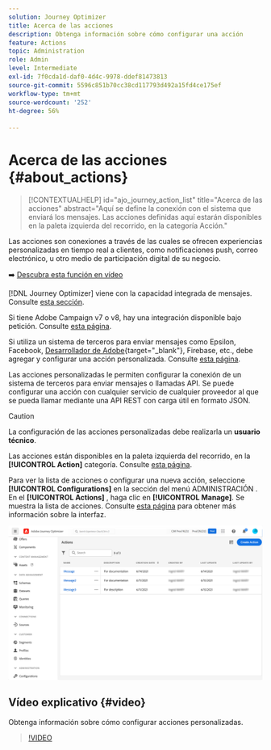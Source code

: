 ```yaml
---
solution: Journey Optimizer
title: Acerca de las acciones
description: Obtenga información sobre cómo configurar una acción
feature: Actions
topic: Administration
role: Admin
level: Intermediate
exl-id: 7f0cda1d-daf0-4d4c-9978-ddef81473813
source-git-commit: 5596c851b70cc38cd117793d492a15fd4ce175ef
workflow-type: tm+mt
source-wordcount: '252'
ht-degree: 56%

---
```


# Acerca de las acciones {#about_actions}

>[!CONTEXTUALHELP]
>id="ajo_journey_action_list"
>title="Acerca de las acciones"
>abstract="Aquí se define la conexión con el sistema que enviará los mensajes. Las acciones definidas aquí estarán disponibles en la paleta izquierda del recorrido, en la categoría Acción."

Las acciones son conexiones a través de las cuales se ofrecen experiencias personalizadas en tiempo real a clientes, como notificaciones push, correo electrónico,  u otro medio de participación digital de su negocio.

➡️ [Descubra esta función en vídeo](#video)

[!DNL Journey Optimizer] viene con la capacidad integrada de mensajes. Consulte [esta sección](../messages/get-started-content.md).

Si tiene Adobe Campaign v7 o v8, hay una integración disponible bajo petición. Consulte [esta página](../action/acc-action.md).

Si utiliza un sistema de terceros para enviar mensajes como Epsilon, Facebook, [Desarrollador de Adobe](https://developer.adobe.com/){target=&quot;_blank&quot;}, Firebase, etc., debe agregar y configurar una acción personalizada. Consulte [esta página](../action/about-custom-action-configuration.md).

Las acciones personalizadas le permiten configurar la conexión de un sistema de terceros para enviar mensajes o llamadas API. Se puede configurar una acción con cualquier servicio de cualquier proveedor al que se pueda llamar mediante una API REST con carga útil en formato JSON.

>[!CAUTION]
>
>La configuración de las acciones personalizadas debe realizarla un **usuario técnico**.

Las acciones están disponibles en la paleta izquierda del recorrido, en la **[!UICONTROL Action]** categoría. Consulte [esta página](../building-journeys/about-journey-activities.md#action-activities).

Para ver la lista de acciones o configurar una nueva acción, seleccione **[!UICONTROL Configurations]** en la sección del menú ADMINISTRACIÓN . En el  **[!UICONTROL Actions]** , haga clic en **[!UICONTROL Manage]**. Se muestra la lista de acciones. Consulte [esta página](../start/user-interface.md) para obtener más información sobre la interfaz.

![](assets/custom1.png)

## Vídeo explicativo {#video}

Obtenga información sobre cómo configurar acciones personalizadas.

>[!VIDEO](https://video.tv.adobe.com/v/334257?quality=12)
